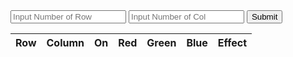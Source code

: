 <input id="inputRow" placeholder="Input Number of Row">
<input id="inputCol" placeholder="Input Number of Col">
<button onclick="lightboard(getRow(), getCol())">Submit</button>
<table>
    <thead>
      <tr>
        <th>Row</th>
        <th>Column</th>
        <th>On</th>
        <th>Red</th>
        <th>Green</th>
        <th>Blue</th>
        <th>Effect</th>
      </tr>
    </thead>
    <tbody id="lightboard">
    </tbody>
  </table>



<script>

function lightboard(row, col) {
    
    result = document.getElementById("lightboard");

    fetch(`https://music.nighthawkcoders.tk/api/light/create/${row}/${col}`)
        .then(function(response) {
            response.json().then((data) => {
              console.log(data);
              if (data.length > 0) {
                var temp = "";
                data.forEach((itemData) => {
                    temp += "<tr>";
                    temp += "<td>" + itemData.row + "</td>";
                    temp += "<td>" + itemData.column + "</td>";
                    temp += "<td>" + itemData.light.on + "</td>";
                    temp += "<td>" + itemData.light.red + "</td>";
                    temp += "<td>" + itemData.light.green + "</td>";
                    temp += "<td>" + itemData.light.blue + "</td>";
                    temp += "<td>" + itemData.light.effect + "</td></tr>";
                });
                document.getElementById('lightboard').innerHTML = temp;
                }
            });
          })
}



function getRow(){
    let inputRow = document.getElementById("inputRow").value;
    return inputRow;
}

function getCol(){
    let inputCol = document.getElementById("inputCol").value;
    return inputCol;
}
</script>